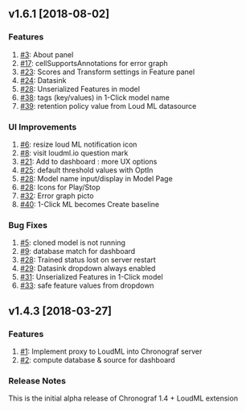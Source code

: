 ## v1.6.1 [2018-08-02]

### Features

1.  [#3](https://github.com/regel/chronograf/pull/3): About panel
1.  [#17](https://github.com/regel/chronograf/pull/17): cellSupportsAnnotations for error graph
1.  [#23](https://github.com/regel/chronograf/pull/23): Scores and Transform settings in Feature panel
1.  [#24](https://github.com/regel/chronograf/pull/24): Datasink
1.  [#28](https://github.com/regel/chronograf/pull/28): Unserialized Features in model
1.  [#38](https://github.com/regel/chronograf/pull/38): tags (key/values) in 1-Click model name
1.  [#39](https://github.com/regel/chronograf/pull/39): retention policy value from Loud ML datasource

### UI Improvements

1.  [#6](https://github.com/regel/chronograf/pull/6): resize loud ML notification icon
1.  [#8](https://github.com/regel/chronograf/pull/8): visit loudml.io question mark
1.  [#21](https://github.com/regel/chronograf/pull/21): Add to dashboard : more UX options
1.  [#25](https://github.com/regel/chronograf/pull/25): default threshold values with OptIn
1.  [#28](https://github.com/regel/chronograf/pull/28): Model name input/display in Model Page
1.  [#28](https://github.com/regel/chronograf/pull/28): Icons for Play/Stop
1.  [#32](https://github.com/regel/chronograf/pull/32): Error graph picto
1.  [#40](https://github.com/regel/chronograf/pull/40): 1-Click ML becomes Create baseline

### Bug Fixes

1.  [#5](https://github.com/regel/chronograf/pull/5): cloned model is not running
1.  [#9](https://github.com/regel/chronograf/pull/9): database match for dashboard
1.  [#28](https://github.com/regel/chronograf/pull/28): Trained status lost on server restart
1.  [#29](https://github.com/regel/chronograf/pull/29): Datasink dropdown always enabled
1.  [#31](https://github.com/regel/chronograf/pull/31): Unserialized Features in 1-Click model
1.  [#33](https://github.com/regel/chronograf/pull/33): safe feature values from dropdown

## v1.4.3 [2018-03-27]

### Features

1.  [#1](https://github.com/regel/chronograf/pull/1): Implement proxy to LoudML into Chronograf server
1.  [#2](https://github.com/regel/chronograf/pull/2): compute database & source for dashboard

### Release Notes

This is the initial alpha release of Chronograf 1.4 + LoudML extension 
